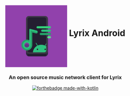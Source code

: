 <h1 align="center">
	<img src="./docs/img/lyrix.png" alt="Lyrix Logo" height=200 width=200 align="middle">
	Lyrix Android 
</h1>

<h3 align="center">
	An open source music network client for Lyrix
</h3>
<div align="center">

[![forthebadge made-with-kotlin](https://forthebadge.com/images/badges/built-for-android.svg)](https://kotlinlang.org/)<br/><br/>

</div>

